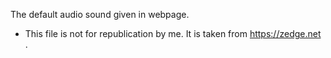 The default audio sound given in webpage.
- This file is not for republication by me. It is taken from https://zedge.net .

